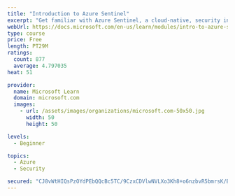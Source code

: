 ```yaml
---
title: "Introduction to Azure Sentinel"
excerpt: "Get familiar with Azure Sentinel, a cloud-native, security information and event management (SIEM) service."
webUrl: https://docs.microsoft.com/en-us/learn/modules/intro-to-azure-sentinel/
type: course
price: Free
length: PT29M
ratings:
  count: 877
  average: 4.797035
heat: 51

provider:
  name: Microsoft Learn
  domain: microsoft.com
  images:
    - url: /assets/images/organizations/microsoft.com-50x50.jpg
      width: 50
      height: 50

levels:
  - Beginner

topics:
  - Azure
  - Security

secured: "CJ8vWtHIQsPzOYdPEbQQcBc5TC/9CzxCDVlwNVLXo3Kh8+o6nzbvR5bmrsK/Bqxo/hLqJg1fGSwR1j8RGFqwIrY12gqSoJ/M7IuYzut/bo4vNyI4n6AtPet4RFIJxGKcSxZA1lTVwFnTSDZMtYqs5hDd+ZisR5CxYrIzW5iLjPHoBgnudrX1efpbF+jQQEdg3bS5QlDpCqJ5F1PBmiCp6cZSXKViCwZLJP1JsEF6w3LZae7Qy+CVWs/UVcguqyoPazWaA8eRK1dfYnxPo6DKdsjTfAApRtevE6vKdxwZ5Tc4Q+gebFGMfEVV9qFmwldH2Ow7F4ll++O1xRX461UlUjGUsYcAntgvviMqP1rnu3vT1ZpYbzub9aUpyYq7cUlc93wwzNbGct3Glak+65uFlMoreqOVKLW9LI87156Lrz0=;Us4ayGXs+tQzqaMtXsgAtA=="
---
```


